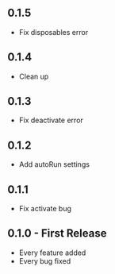 ## 0.1.5
* Fix disposables error

## 0.1.4
* Clean up

## 0.1.3
* Fix deactivate error

## 0.1.2
* Add autoRun settings

## 0.1.1
* Fix activate bug

## 0.1.0 - First Release
* Every feature added
* Every bug fixed
